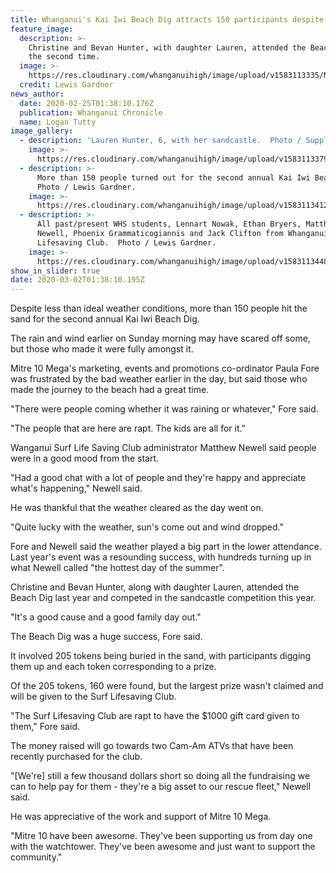 ```yaml
---
title: Whanganui's Kai Iwi Beach Dig attracts 150 participants despite conditions
feature_image:
  description: >-
    Christine and Bevan Hunter, with daughter Lauren, attended the Beach Dig for
    the second time. 
  image: >-
    https://res.cloudinary.com/whanganuihigh/image/upload/v1583113335/News/Hunters_at_beach_dig_all_the_family._Chron_25.2.20.jpg
  credit: Lewis Gardner
news_author:
  date: 2020-02-25T01:38:10.176Z
  publication: Whanganui Chronicle
  name: Logan Tutty
image_gallery:
  - description: 'Lauren Hunter, 6, with her sandcastle.  Photo / Supplied.'
    image: >-
      https://res.cloudinary.com/whanganuihigh/image/upload/v1583113379/News/Hunters_at_beach_dig_Lauren._Chron_25.2.20.jpg
  - description: >-
      More than 150 people turned out for the second annual Kai Iwi Beach Dig. 
      Photo / Lewis Gardner.
    image: >-
      https://res.cloudinary.com/whanganuihigh/image/upload/v1583113412/News/Hunters_at_beach_dig_story._General_crowd._Chron_25.2.20.jpg
  - description: >-
      All past/present WHS students, Lennart Nowak, Ethan Bryers, Matthew
      Newell, Phoenix Grammaticogiannis and Jack Clifton from Whanganui Surf
      Lifesaving Club.  Photo / Lewis Gardner.
    image: >-
      https://res.cloudinary.com/whanganuihigh/image/upload/v1583113448/News/Hunters_at_beach_dig_story._Lifesaving_ex_WHS._Chron_25.2.20.jpg
show_in_slider: true
date: 2020-03-02T01:38:10.195Z
---
```

Despite less than ideal weather conditions, more than 150 people hit the sand for the second annual Kai Iwi Beach Dig.

The rain and wind earlier on Sunday morning may have scared off some, but those who made it were fully amongst it.

Mitre 10 Mega's marketing, events and promotions co-ordinator Paula Fore was frustrated by the bad weather earlier in the day, but said those who made the journey to the beach had a great time.

"There were people coming whether it was raining or whatever," Fore said.

"The people that are here are rapt. The kids are all for it."

Wanganui Surf Life Saving Club administrator Matthew Newell said people were in a good mood from the start.

"Had a good chat with a lot of people and they're happy and appreciate what's happening," Newell said.

He was thankful that the weather cleared as the day went on.

"Quite lucky with the weather, sun's come out and wind dropped."

Fore and Newell said the weather played a big part in the lower attendance. Last year's event was a resounding success, with hundreds turning up in what Newell called "the hottest day of the summer".

Christine and Bevan Hunter, along with daughter Lauren, attended the Beach Dig last year and competed in the sandcastle competition this year.

"It's a good cause and a good family day out."

The Beach Dig was a huge success, Fore said.

It involved 205 tokens being buried in the sand, with participants digging them up and each token corresponding to a prize.

Of the 205 tokens, 160 were found, but the largest prize wasn't claimed and will be given to the Surf Lifesaving Club.

"The Surf Lifesaving Club are rapt to have the $1000 gift card given to them," Fore said.

The money raised will go towards two Cam-Am ATVs that have been recently purchased for the club.

"[We're] still a few thousand dollars short so doing all the fundraising we can to help pay for them - they're a big asset to our rescue fleet," Newell said.

He was appreciative of the work and support of Mitre 10 Mega.

"Mitre 10 have been awesome. They've been supporting us from day one with the watchtower. They've been awesome and just want to support the community."
